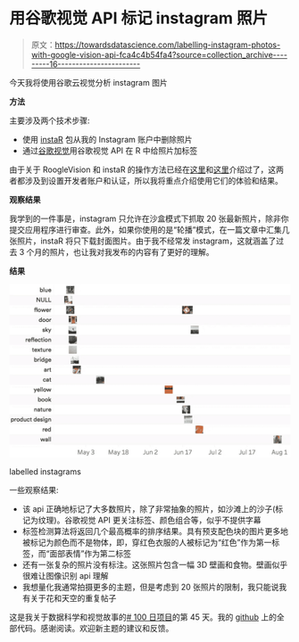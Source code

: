 # 用谷歌视觉 API 标记 instagram 照片

> 原文：<https://towardsdatascience.com/labelling-instagram-photos-with-google-vision-api-fca4c4b54fa4?source=collection_archive---------16----------------------->

今天我将使用谷歌云视觉分析 instagram 图片

**方法**

主要涉及两个技术步骤:

*   使用 [instaR](https://github.com/pablobarbera/instaR) 包从我的 Instagram 账户中删除照片
*   通过[谷歌视觉](https://github.com/cloudyr/RoogleVision)用谷歌视觉 API 在 R 中给照片加标签

由于关于 RoogleVision 和 instaR 的操作方法已经在[这里](https://t.co/L9t7icFTUF)和[这里](https://bigdataenthusiast.wordpress.com/2016/03/22/exploring-instagram-api-using-r/)介绍过了，这两者都涉及到设置开发者账户和认证，所以我将重点介绍使用它们的体验和结果。

**观察结果**

我学到的一件事是，instagram 只允许在沙盒模式下抓取 20 张最新照片，除非你提交应用程序进行审查。此外，如果你使用的是“轮播”模式，在一篇文章中汇集几张照片，instaR 将只下载封面图片。由于我不经常发 instagram，这就涵盖了过去 3 个月的照片，也让我对我发布的内容有了更好的理解。

**结果**

![](img/38f86f4304fdb3e4aed7d19b32db27e8.png)

labelled instagrams

一些观察结果:

*   该 api 正确地标记了大多数照片，除了非常抽象的照片，如沙滩上的沙子(标记为纹理)。谷歌视觉 API 更关注标签、颜色组合等，似乎不提供字幕
*   标签检测算法将返回几个最高概率的排序结果。具有预支配色块的图片更多地被标记为颜色而不是物体，即，穿红色衣服的人被标记为“红色”作为第一标签，而“面部表情”作为第二标签
*   还有一张复杂的照片没有标注。这张照片包含一幅 3D 壁画和食物。壁画似乎很难让图像识别 api 理解
*   我想量化我通常拍摄更多的主题，但是考虑到 20 张照片的限制，我只能说我有关于花和天空的重复帖子

这是我关于数据科学和视觉故事的[# 100 日项目](https://medium.com/@yanhann10)的第 45 天。我的 [github](https://github.com/yanhann10/opendata_viz) 上的全部代码。感谢阅读。欢迎新主题的建议和反馈。